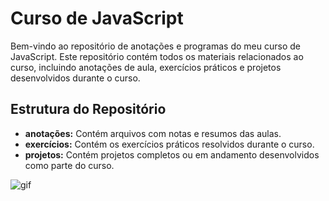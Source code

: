 # Curso de JavaScript

Bem-vindo ao repositório de anotações e programas do meu curso de JavaScript. Este repositório contém todos os materiais relacionados ao curso, incluindo anotações de aula, exercícios práticos e projetos desenvolvidos durante o curso.

## Estrutura do Repositório

- **anotações:** Contém arquivos com notas e resumos das aulas.
- **exercícios:** Contém os exercícios práticos resolvidos durante o curso.
- **projetos:** Contém projetos completos ou em andamento desenvolvidos como parte do curso.

![gif](https://guiadoestudante.abril.com.br/wp-content/uploads/sites/4/2020/11/03.gif?w=800&h=600&crop=1)
